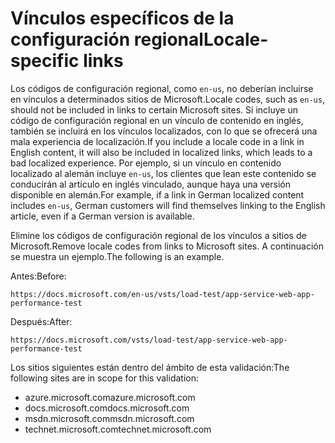 # <a name="locale-specific-links"></a><span data-ttu-id="9706a-101">Vínculos específicos de la configuración regional</span><span class="sxs-lookup"><span data-stu-id="9706a-101">Locale-specific links</span></span>

<span data-ttu-id="9706a-102">Los códigos de configuración regional, como `en-us`, no deberían incluirse en vínculos a determinados sitios de Microsoft.</span><span class="sxs-lookup"><span data-stu-id="9706a-102">Locale codes, such as `en-us`, should not be included in links to certain Microsoft sites.</span></span> <span data-ttu-id="9706a-103">Si incluye un código de configuración regional en un vínculo de contenido en inglés, también se incluirá en los vínculos localizados, con lo que se ofrecerá una mala experiencia de localización.</span><span class="sxs-lookup"><span data-stu-id="9706a-103">If you include a locale code in a link in English content, it will also be included in localized links, which leads to a bad localized experience.</span></span> <span data-ttu-id="9706a-104">Por ejemplo, si un vínculo en contenido localizado al alemán incluye `en-us`, los clientes que lean este contenido se conducirán al artículo en inglés vinculado, aunque haya una versión disponible en alemán.</span><span class="sxs-lookup"><span data-stu-id="9706a-104">For example, if a link in German localized content includes `en-us`, German customers will find themselves linking to the English article, even if a German version is available.</span></span>

<span data-ttu-id="9706a-105">Elimine los códigos de configuración regional de los vínculos a sitios de Microsoft.</span><span class="sxs-lookup"><span data-stu-id="9706a-105">Remove locale codes from links to Microsoft sites.</span></span> <span data-ttu-id="9706a-106">A continuación se muestra un ejemplo.</span><span class="sxs-lookup"><span data-stu-id="9706a-106">The following is an example.</span></span>

<span data-ttu-id="9706a-107">Antes:</span><span class="sxs-lookup"><span data-stu-id="9706a-107">Before:</span></span>

`https://docs.microsoft.com/en-us/vsts/load-test/app-service-web-app-performance-test`

<span data-ttu-id="9706a-108">Después:</span><span class="sxs-lookup"><span data-stu-id="9706a-108">After:</span></span>

`https://docs.microsoft.com/vsts/load-test/app-service-web-app-performance-test`

<span data-ttu-id="9706a-109">Los sitios siguientes están dentro del ámbito de esta validación:</span><span class="sxs-lookup"><span data-stu-id="9706a-109">The following sites are in scope for this validation:</span></span>

- <span data-ttu-id="9706a-110">azure.microsoft.com</span><span class="sxs-lookup"><span data-stu-id="9706a-110">azure.microsoft.com</span></span>
- <span data-ttu-id="9706a-111">docs.microsoft.com</span><span class="sxs-lookup"><span data-stu-id="9706a-111">docs.microsoft.com</span></span>
- <span data-ttu-id="9706a-112">msdn.microsoft.com</span><span class="sxs-lookup"><span data-stu-id="9706a-112">msdn.microsoft.com</span></span>
- <span data-ttu-id="9706a-113">technet.microsoft.com</span><span class="sxs-lookup"><span data-stu-id="9706a-113">technet.microsoft.com</span></span>